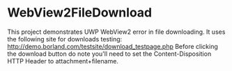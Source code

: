 # WebView2FileDownload
This project demonstrates UWP WebView2 error in file downloading.
It uses the following site for downloads testing: http://demo.borland.com/testsite/download_testpage.php
Before clicking the download button do note you'll need to set the Content-Disposition HTTP Header to attachment+filename.

